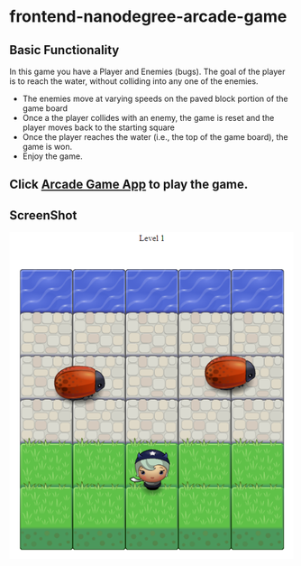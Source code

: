 # frontend-nanodegree-arcade-game
 


## Basic Functionality
In this game you have a Player and Enemies (bugs). The goal of the player is to reach the water, without colliding into any one of the enemies.

* The enemies move at varying speeds on the paved block portion of the game board
* Once a the player collides with an enemy, the game is reset and the player moves back to the starting square
* Once the player reaches the water (i.e., the top of the game board), the game is won.
* Enjoy the game.
## Click [Arcade Game App](https://danrejsa.github.io/Arcade-Game/) to play the game.



## ScreenShot
![Screenshot](screenshot.png)











